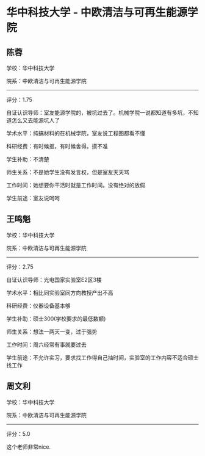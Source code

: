 # 华中科技大学 - 中欧清洁与可再生能源学院

## 陈蓉

学校：华中科技大学

院系：中欧清洁与可再生能源学院

* * *

评分：1.75

自证认识导师：室友能源学院的，被坑过去了。机械学院一说都知道有多坑，不知道怎么又去能源坑人了

学术水平：纯搞材料的在机械学院，室友说工程图都看不懂

科研经费：有时候抠，有时候舍得。摸不准

学生补助：不清楚

师生关系：不是她学生没有发言权，但是室友天天骂

工作时间：她想要你干活时就是工作时间。没有绝对的放假

学生前途：室友说呵呵

## 王鸣魁

学校：华中科技大学

院系：中欧清洁与可再生能源学院

* * *

评分：2.75

自证认识导师：光电国家实验室E2区3楼

学术水平：相比同实验室同方向教授产出不高

科研经费：仪器设备基本够

学生补助：硕士300(学校要求的最低数额)

师生关系：想法一两天一变，过于强势

工作时间：周六经常有事就要过去

学生前途：不允许实习，要求找工作得自己抽时间，实验室的工作内容不适合硕士找工作

## 周文利

学校：华中科技大学

院系：中欧清洁与可再生能源学院

* * *

评分：5.0

这个老师非常nice.